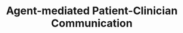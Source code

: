 ---
name: "Agent Mediated Patient Clinician Communication"
title: "Agent-mediated Patient-Clinician Communication"
project: null
event: "CHI 2013 Workshop on Patient-Clinician Communication: The Roadmap for Human-Computer Interaction"
authors:
- name: "Bickmore, T."
year: 2013
resources: null
external_url: null
draft: false 
headless: true
---